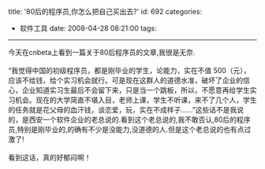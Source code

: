 title: '80后的程序员,你怎么把自己买出去?'
id: 692
categories:
  - 软件工具
date: 2008-04-28 08:21:00
tags:
---

今天在cnbeta上看到一篇关于80后程序员的文章,我很是无奈.
</br>
</br><span>“我觉得中国的初级程序员，都是刚毕业的学生，论能力，实在不值 500（元），应该不给钱，给个实习机会就行。可是现在这群人的道德水准，破坏了企业的信心，企业知道实习生最后不会留下来，只是当一个跳板，所以，不愿意再给学生实习机会。现在的大学简直不堪入目，老师上课，学生不听课，来不了几个人，学生的任务就是花父母的血汗钱，谈恋爱，玩，实在不成样子……”</span>这些话不是我说的，是西安一个软件企业的老总说的.看到这个老总说的,我不敢否认,80后的程序员,特别是刚毕业的,的确有不少是没能力,没道德的人.但是这个老总说的也有点过激了!
</br>
</br>看到这话，真的好郁闷啊！